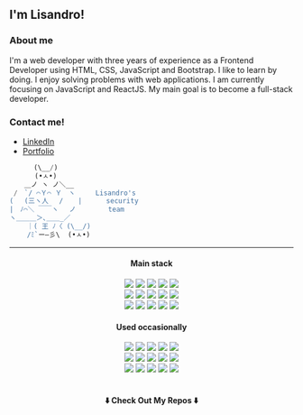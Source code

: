 ## I'm Lisandro!


### About me
I'm a web developer with three years of experience as a Frontend Developer using HTML, CSS, JavaScript and Bootstrap. I like to learn by doing. I enjoy solving problems with web applications. I am currently focusing on JavaScript and ReactJS. My main goal is to become a full-stack developer.

### Contact me!
- [LinkedIn](https://www.linkedin.com/in/lisandrocosta/)
- [Portfolio](https://lisandrocostamartorel.com.ar/)


```javascript
      (\__/) 
  ⠀   (•ㅅ•)        
  　＿ノ ヽ ノ＼__   
 /　`/ ⌒Ｙ⌒ Ｙ　ヽ     Lisandro's 
( 　(三ヽ人　 /　  |      security 
|　ﾉ⌒＼ ￣￣ヽ　 ノ        team
ヽ＿＿＿＞､＿＿_／  
　　 ｜( 王 ﾉ〈 (\__/)   
　　 /ﾐ`ー―彡\  (•ㅅ•) 
```

<hr>

<div align="center">
  <h4>Main stack</h4> 
  <div>
    <img src="https://img.shields.io/badge/HTML5-E34F26?style=for-the-badge&logo=html5&logoColor=white">
    <img src="https://img.shields.io/badge/CSS3-1572B6?style=for-the-badge&logo=css3&logoColor=white">
    <img src="https://img.shields.io/badge/javascript-%23323330.svg?style=for-the-badge&logo=javascript&logoColor=%23F7DF1E">
    <img src="https://img.shields.io/badge/bootstrap-%23563D7C.svg?style=for-the-badge&logo=bootstrap&logoColor=white">
    <img src="https://img.shields.io/badge/SASS-hotpink.svg?style=for-the-badge&logo=SASS&logoColor=white">
  </div>
  <div>
    <img src="https://img.shields.io/badge/React-20232A?style=for-the-badge&logo=react&logoColor=61DAFB">
    <img src="https://img.shields.io/badge/chakra-%234ED1C5.svg?style=for-the-badge&logo=chakraui&logoColor=white">
    <img src="https://img.shields.io/badge/Git-F05032?style=for-the-badge&logo=git&logoColor=white">
    <img src="https://img.shields.io/badge/gitlab-%23181717.svg?style=for-the-badge&logo=gitlab&logoColor=white">
    <img src="https://img.shields.io/badge/GitHub-100000?style=for-the-badge&logo=github&logoColor=white">
  </div>
  <div>
    <img src="https://img.shields.io/badge/-GraphQL-E10098?style=for-the-badge&logo=graphql&logoColor=white">
    <img src="https://img.shields.io/badge/vite-%23646CFF.svg?style=for-the-badge&logo=vite&logoColor=white">
    <img src="https://img.shields.io/badge/typescript-%23007ACC.svg?style=for-the-badge&logo=typescript&logoColor=white">
    <img src="https://img.shields.io/badge/vuejs-%2335495e.svg?style=for-the-badge&logo=vuedotjs&logoColor=%234FC08D">
    <img src="https://img.shields.io/badge/tailwindcss-%2338B2AC.svg?style=for-the-badge&logo=tailwind-css&logoColor=white">
  </div>

  <h4>Used occasionally</h4>
  <div>
    <img src="https://img.shields.io/badge/MongoDB-white?style=for-the-badge&logo=mongodb&logoColor=4EA94B">
    <img src="https://img.shields.io/badge/MySQL-005C84?style=for-the-badge&logo=mysql&logoColor=white">
    <img src="https://img.shields.io/badge/Node.js-339933?style=for-the-badge&logo=nodedotjs&logoColor=white">
    <img src="https://img.shields.io/badge/php-%23777BB4.svg?style=for-the-badge&logo=php&logoColor=white">
    <img src="https://img.shields.io/badge/jquery-%230769AD.svg?style=for-the-badge&logo=jquery&logoColor=white">
   </div>
   <div>
    <img src="https://img.shields.io/badge/Angular-DD0031?style=for-the-badge&logo=angular&logoColor=white">
    <img src="https://img.shields.io/badge/Linux-FCC624?style=for-the-badge&logo=linux&logoColor=black">
    <img src="https://img.shields.io/badge/Postman-FF6C37?style=for-the-badge&logo=Postman&logoColor=white">
    <img src="https://img.shields.io/badge/Vercel-000000?style=for-the-badge&logo=vercel&logoColor=white">
    <img src="https://img.shields.io/badge/redux-%23593d88.svg?style=for-the-badge&logo=redux&logoColor=white">
  </div>
  <div>
    <img src="https://img.shields.io/badge/figma-%23F24E1E.svg?style=for-the-badge&logo=figma&logoColor=white">
    <img src="https://img.shields.io/badge/Canva-%2300C4CC.svg?style=for-the-badge&logo=Canva&logoColor=white">
    <img src="https://img.shields.io/badge/Firebase-039BE5?style=for-the-badge&logo=Firebase&logoColor=white">
    <img src="https://img.shields.io/badge/-jest-%23C21325?style=for-the-badge&logo=jest&logoColor=white">
    <img src="https://img.shields.io/badge/WordPress-%23117AC9.svg?style=for-the-badge&logo=WordPress&logoColor=white">
  </div>
</div>

<br>

<h4 align="center"> ⬇️ Check Out My Repos ⬇️ </h4>
